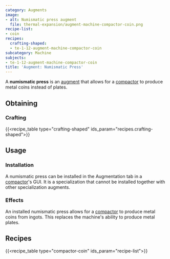 ```yaml
---
category: Augments
image:
- alt: Numismatic press augment
  file: thermal-expansion/augment-machine-compactor-coin.png
recipe-list:
- coin
recipes:
  crafting-shaped:
  - te-1-12-augment-machine-compactor-coin
subcategory: Machine
subjects:
- te-1-12-augment-machine-compactor-coin
title: 'Augment: Numismatic Press'
---
```


A **numismatic press** is an [augment](../augments/) that allows for a
[compactor](../compactor/) to produce metal coins instead of plates.


Obtaining
---------

### Crafting
{{<recipe_table type="crafting-shaped" ids_param="recipes.crafting-shaped">}}


Usage
-----

### Installation
A numismatic press can be installed in the Augmentation tab in a
[compactor](../compactor/)'s GUI. It is a specialization that cannot be
installed together with other specialization augments.

### Effects
An installed numismatic press allows for a [compactor](../compactor/) to
produce metal coins from ingots. This replaces the machine's ability to produce
metal plates.


Recipes
-------

{{<recipe_table type="compactor-coin" ids_param="recipe-list">}}
